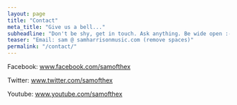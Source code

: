 ```yaml
---
layout: page
title: "Contact"
meta_title: "Give us a bell..."
subheadline: "Don't be shy, get in touch. Ask anything. Be wide open :-)"
teaser: "Email: sam @ samharrisonmusic.com (remove spaces)"
permalink: "/contact/"
---
```


Facebook:
www.facebook.com/samofthex

Twitter:
www.twitter.com/samofthex

Youtube:
www.youtube.com/samofthex
